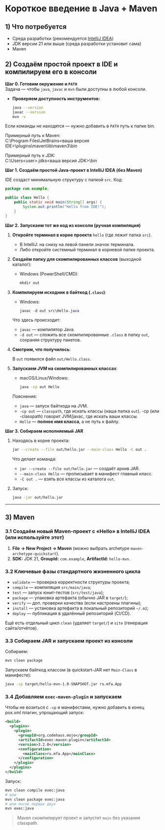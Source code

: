# Короткое введение в Java + Maven

## 1) Что потребуется
* Среда разработки (рекомендуется [IntelliJ IDEA](https://www.jetbrains.com/idea/download/?section=windows))
* JDK версии 21 или выше (среда разработки установит сама)
* Maven

## 2) Создаём простой проект в IDE и компилируем его в консоли

**Шаг 0. Готовим окружение и `PATH`**  
Задача — чтобы `java`, `javac` и `mvn` были доступны в любой консоли.

* **Проверяем доступность инструментов:**

  ```bash
  java --version
  javac --version
  mvn -v
  ```

Если команды не находятся — нужно добавить в `PATH` путь к папке bin.

Примерный путь к Maven:  
C:\Program Files\JetBrains\<ваша версия IDE>\plugins\maven\lib\maven3\bin

Примерный путь к JDK:  
C:\Users\<user>\.jdks\<ваша версия JDK>\bin

**Шаг 1. Создаём простой Java-проект в IntelliJ IDEA (без Maven)**

IDE создаст минимальную структуру с папкой `src`.
Код:

  ```java
  package com.example;

  public class Hello {
      public static void main(String[] args) {
          System.out.println("Hello from IDE!");
      }
  }
  ```

**Шаг 2. Запускаем тот же код из консоли (ручная компиляция)**

1. **Откройте терминал в корне проекта** `hello` (где лежит папка `src`).

    * В IntelliJ: на снизу на левой панели значок терминала.
    * Либо откройте системный терминал в корневой папке проекта.

2. **Создаём папку для скомпилированных классов** (выходной каталог):

    * Windows (PowerShell/CMD):

      ```powershell
      mkdir out
      ```

3. **Компилируем исходник в байткод (`.class`)**:

    * Windows:

      ```powershell
      javac -d out src\Hello.java
      ```

   Что здесь происходит:

    * `javac` — компилятор Java.
    * `-d out` — сложить все скомпилированные `.class` в папку `out`, сохраняя структуру пакетов.

4. **Смотрим, что получилось**:

    В `out` появилcя файл `out/Hello.class`.  

5. **Запускаем JVM на скомпилированных классах**:

    * macOS/Linux/Windows:
      ```bash
      java -cp out Hello
      ```

   Пояснения:

    * `java` — запуск байткода на JVM.
    * `-cp out` — `classpath`, где искать классы (наша папка `out`). -cp (или -classpath) говорит JVM/javac, где искать ваши классы.
    * `Hello` — **полное имя класса**, а не путь к файлу.

**Шаг 3. Собираем исполняемый JAR**

1. Находясь в корне проекта:

   ```bash
   jar --create --file out/hello.jar --main-class Hello -C out .
   ```

   Что делает команда:

    * `jar --create --file out/hello.jar` — создаёт архив JAR.
    * `--main-class Hello` — прописывает в манифест главный класс.
    * `-C out .` — взять все классы из каталога `out`.

2. Запуск:

   ```bash
   java -jar out/hello.jar
   ```
---

## 3) Maven

### 3.1 Создаём новый Maven-проект с «Hello» в IntelliJ IDEA (или используйте этот)

1. **File → New Project → Maven** (можно выбрать archetype `maven-archetype-quickstart`).
2. **SDK:** JDK 21, **GroupId:** `com.example`, **ArtifactId:** `hello-mvn`.

### 3.2 Ключевые **фазы** стандартного жизненного цикла

* `validate` — проверка корректности структуры проекта;
* `compile` — компиляция `src/main/java`;
* `test` — запуск юнит-тестов (`src/test/java`);
* `package` — упаковка артефакта (обычно JAR в `target/`);
* `verify` — доп. проверки качества (если настроены плагины);
* `install` — установка артефакта в локальный репозиторий `~/.m2`;
* `deploy` — публикация в удалённый репозиторий (CI/CD).

Ещё есть отдельный цикл `clean` (удаляет `target/`) и `site` (генерация сайта/отчётов).

### 3.3 Собираем JAR и запускаем проект из консоли

Собираем:

```bash
mvn clean package
```

Запускаем байткод классом (в quickstart-JAR нет `Main-Class` в манифесте):

```bash
java -cp target/hello-mvn-1.0-SNAPSHOT.jar ru.mfa.App
```

### 3.4 Добавляем `exec-maven-plugin` и запускаем

Чтобы не возиться с `-cp` и манифестами, нужно добавить в конец pox.xml плагин, упрощающий запуск:

```xml
<build>
  <plugins>
    <plugin>
      <groupId>org.codehaus.mojo</groupId>
      <artifactId>exec-maven-plugin</artifactId>
      <version>3.2.0</version>
      <configuration>
        <mainClass>ru.mfa.App</mainClass>
      </configuration>
    </plugin>
  </plugins>
</build>
```

Запуск:

```bash
mvn clean compile exec:java
# или
mvn clean package exec:java
# или после первых двух
mvn exec:java
```

> Maven скомпилирует проект и запустит `main` без указания classpath.